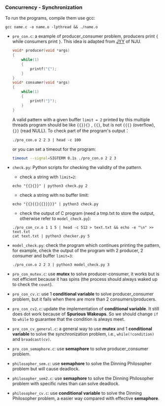 ### Concurrency - Synchronization

To run the programs, compile them use gcc:
```shell
gcc name.c -o name.o -lpthread && ./name.o
```

+ `pro_con.c`: a example of producer_consumer problem, producers print `{` while consumers print `}`. This idea is adapted from [JYY](https://jyywiki.cn/index.html) of NJU. 

    ```C
    void* producer(void *args)
    {
        while(1)
        {
            printf("{");
        }
    }
    void* consumer(void *args)
    {
        while(1)
        {
            printf("}");
        }
    }
    ```
    A valid pattern with a given buffer `limit = 2` printed by this multiple threads program should be like `{{}}{}` , `{{}`, but is not `{{{}` (overflow), `{}}` (read NULL).
    To check part of the program's output：
    ```shell
    ./pro_con.o 2 2 3 | head -c 100
    ```
    or you can set a timeout for the program:
    ```bash
    timeout --signal=SIGTERM 0.1s ./pro_con.o 2 2 3
    ```

+ `check.py`: Python scripts for checking the validity of the pattern. 
  + check a string with `limit=2`:
  ```shell
  echo "{{}{}}" | python3 check.py 2
  ```
  + check a string with no buffer limit:
  ```shell
  echo "{{}{{}{{}}}}}" | python3 check.py
  ``` 
  + check the output of C program (need a tmp.txt to store the output, otherwise refer to `model_check.py`):
  ```shell
  ./pro_con_cv.o 1 1 5 | head -c 512 > text.txt && echo -e "\n" >> text.txt
  cat text.txt | python3 checker.py 5
  ```
+ `model_check.py`: check the program which continues printing the pattern, for example, check the output of the program with 2 producer, 2 consumer and buffer `limit=3`:
  ```shell
  ./pro_con.o 2 2 3 | python3 model_check.py 3
  ```  

+ `pro_con_mutex.c`: use **mutex** to solve producer-consumer, it works but is not efficient because it has spins (the process should always waked up to check the `count`).

+ `pro_con_cv.c`: use 1 **conditional variable** to solve producer_consumer problem, but it fails when there are more than 2 consumers/producers.

+ `pro_con_cv2.c`: update the implementation of **conditional variable**. It still does dot work because of **Spurious Wakeups**. So we should change `if` to `while` to guarantee that the condition is always meet.

+ `pro_con_cv_general.c`: a general way to use **mutex** and 1 **conditional variable** to solve the synchronization problem, i.e., `while(!condition)` and `broadcast(cv)`.

+ `pro_con_semaphore.c`: use **semaphore** to solve producer_consumer problem.

+ `philosopher_sem.c`: use **semaphore** to solve the Dinning Philosopher problem but will cause deadlock.
 
+ `philosopher_sem2.c`: use **semaphore** to solve the Dinning Philosopher problem with specific rules than can solve deadlock.
  
+ `philosopher_cv.c`: use **conditional variable** to solve the Dinning Philosopher problem, a easier way compared with effective **semaphore**.